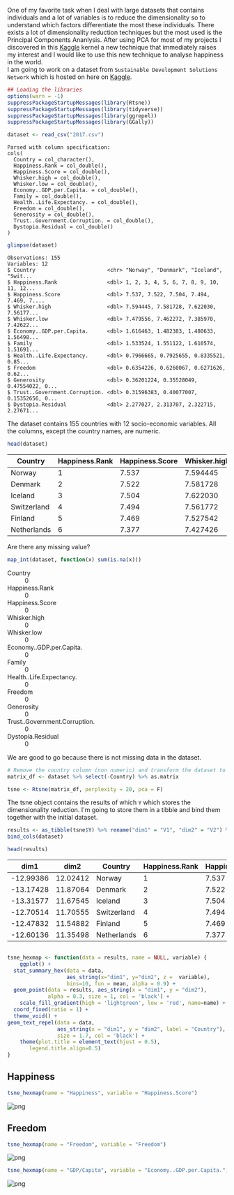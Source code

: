 
One of my favorite task when I deal with large datasets that contains individuals and a lot of variables is to reduce the dimensionality so to understand which factors differentiate the most these individuals. There exists a lot of dimensionality reduction techniques but the most used is the Principal Components Ananlysis. After using PCA for most of my projects I discovered in this [Kaggle](https://www.kaggle.com/cherzy/spatial-representation-and-dim-reduction-t-sne) kernel a new technique that immediately raises my interest and I would like to use this new technique to analyse happiness in the world.  
I am going to work on a dataset from `Sustainable Development Solutions Network` which is hosted on here on [Kaggle](https://www.kaggle.com/unsdsn/world-happiness/downloads/world-happiness-report.zip/2). 


```R
## Loading the libraries
options(warn = -1)
suppressPackageStartupMessages(library(Rtsne))
suppressPackageStartupMessages(library(tidyverse))
suppressPackageStartupMessages(library(ggrepel))
suppressPackageStartupMessages(library(GGally))
```


```R
dataset <- read_csv("2017.csv")
```

    Parsed with column specification:
    cols(
      Country = col_character(),
      Happiness.Rank = col_double(),
      Happiness.Score = col_double(),
      Whisker.high = col_double(),
      Whisker.low = col_double(),
      Economy..GDP.per.Capita. = col_double(),
      Family = col_double(),
      Health..Life.Expectancy. = col_double(),
      Freedom = col_double(),
      Generosity = col_double(),
      Trust..Government.Corruption. = col_double(),
      Dystopia.Residual = col_double()
    )
    


```R
glimpse(dataset)
```

    Observations: 155
    Variables: 12
    $ Country                       <chr> "Norway", "Denmark", "Iceland", "Swit...
    $ Happiness.Rank                <dbl> 1, 2, 3, 4, 5, 6, 7, 8, 9, 10, 11, 12...
    $ Happiness.Score               <dbl> 7.537, 7.522, 7.504, 7.494, 7.469, 7....
    $ Whisker.high                  <dbl> 7.594445, 7.581728, 7.622030, 7.56177...
    $ Whisker.low                   <dbl> 7.479556, 7.462272, 7.385970, 7.42622...
    $ Economy..GDP.per.Capita.      <dbl> 1.616463, 1.482383, 1.480633, 1.56498...
    $ Family                        <dbl> 1.533524, 1.551122, 1.610574, 1.51691...
    $ Health..Life.Expectancy.      <dbl> 0.7966665, 0.7925655, 0.8335521, 0.85...
    $ Freedom                       <dbl> 0.6354226, 0.6260067, 0.6271626, 0.62...
    $ Generosity                    <dbl> 0.36201224, 0.35528049, 0.47554022, 0...
    $ Trust..Government.Corruption. <dbl> 0.31596383, 0.40077007, 0.15352656, 0...
    $ Dystopia.Residual             <dbl> 2.277027, 2.313707, 2.322715, 2.27671...
    

The dataset contains 155 countries with 12 socio-economic variables. All the columns, except the country names, are numeric.


```R
head(dataset)
```


<table>
<thead><tr><th scope=col>Country</th><th scope=col>Happiness.Rank</th><th scope=col>Happiness.Score</th><th scope=col>Whisker.high</th><th scope=col>Whisker.low</th><th scope=col>Economy..GDP.per.Capita.</th><th scope=col>Family</th><th scope=col>Health..Life.Expectancy.</th><th scope=col>Freedom</th><th scope=col>Generosity</th><th scope=col>Trust..Government.Corruption.</th><th scope=col>Dystopia.Residual</th></tr></thead>
<tbody>
	<tr><td>Norway     </td><td>1          </td><td>7.537      </td><td>7.594445   </td><td>7.479556   </td><td>1.616463   </td><td>1.533524   </td><td>0.7966665  </td><td>0.6354226  </td><td>0.3620122  </td><td>0.3159638  </td><td>2.277027   </td></tr>
	<tr><td>Denmark    </td><td>2          </td><td>7.522      </td><td>7.581728   </td><td>7.462272   </td><td>1.482383   </td><td>1.551122   </td><td>0.7925655  </td><td>0.6260067  </td><td>0.3552805  </td><td>0.4007701  </td><td>2.313707   </td></tr>
	<tr><td>Iceland    </td><td>3          </td><td>7.504      </td><td>7.622030   </td><td>7.385970   </td><td>1.480633   </td><td>1.610574   </td><td>0.8335521  </td><td>0.6271626  </td><td>0.4755402  </td><td>0.1535266  </td><td>2.322715   </td></tr>
	<tr><td>Switzerland</td><td>4          </td><td>7.494      </td><td>7.561772   </td><td>7.426227   </td><td>1.564980   </td><td>1.516912   </td><td>0.8581313  </td><td>0.6200706  </td><td>0.2905493  </td><td>0.3670073  </td><td>2.276716   </td></tr>
	<tr><td>Finland    </td><td>5          </td><td>7.469      </td><td>7.527542   </td><td>7.410458   </td><td>1.443572   </td><td>1.540247   </td><td>0.8091577  </td><td>0.6179509  </td><td>0.2454828  </td><td>0.3826115  </td><td>2.430182   </td></tr>
	<tr><td>Netherlands</td><td>6          </td><td>7.377      </td><td>7.427426   </td><td>7.326574   </td><td>1.503945   </td><td>1.428939   </td><td>0.8106961  </td><td>0.5853845  </td><td>0.4704898  </td><td>0.2826618  </td><td>2.294804   </td></tr>
</tbody>
</table>



Are there any missing value?


```R
map_int(dataset, function(x) sum(is.na(x)))
```


<dl class=dl-horizontal>
	<dt>Country</dt>
		<dd>0</dd>
	<dt>Happiness.Rank</dt>
		<dd>0</dd>
	<dt>Happiness.Score</dt>
		<dd>0</dd>
	<dt>Whisker.high</dt>
		<dd>0</dd>
	<dt>Whisker.low</dt>
		<dd>0</dd>
	<dt>Economy..GDP.per.Capita.</dt>
		<dd>0</dd>
	<dt>Family</dt>
		<dd>0</dd>
	<dt>Health..Life.Expectancy.</dt>
		<dd>0</dd>
	<dt>Freedom</dt>
		<dd>0</dd>
	<dt>Generosity</dt>
		<dd>0</dd>
	<dt>Trust..Government.Corruption.</dt>
		<dd>0</dd>
	<dt>Dystopia.Residual</dt>
		<dd>0</dd>
</dl>



We are good to go because there is not missing data in the dataset.


```R
# Remove the country column (non numeric) and transform the dataset to matrix
matrix_df <- dataset %>% select(-Country) %>% as.matrix
```


```R
tsne <- Rtsne(matrix_df, perplexity = 20, pca = F)
```

The tsne object contains the results of which `Y` which stores the dimensionality reduction. I'm going to store them in a tibble and bind them together with the initial dataset.


```R
results <- as_tibble(tsne$Y) %>% rename("dim1" = "V1", "dim2" = "V2") %>%
bind_cols(dataset)
```


```R
head(results)
```


<table>
<thead><tr><th scope=col>dim1</th><th scope=col>dim2</th><th scope=col>Country</th><th scope=col>Happiness.Rank</th><th scope=col>Happiness.Score</th><th scope=col>Whisker.high</th><th scope=col>Whisker.low</th><th scope=col>Economy..GDP.per.Capita.</th><th scope=col>Family</th><th scope=col>Health..Life.Expectancy.</th><th scope=col>Freedom</th><th scope=col>Generosity</th><th scope=col>Trust..Government.Corruption.</th><th scope=col>Dystopia.Residual</th></tr></thead>
<tbody>
	<tr><td>-12.99386  </td><td>12.02412   </td><td>Norway     </td><td>1          </td><td>7.537      </td><td>7.594445   </td><td>7.479556   </td><td>1.616463   </td><td>1.533524   </td><td>0.7966665  </td><td>0.6354226  </td><td>0.3620122  </td><td>0.3159638  </td><td>2.277027   </td></tr>
	<tr><td>-13.17428  </td><td>11.87064   </td><td>Denmark    </td><td>2          </td><td>7.522      </td><td>7.581728   </td><td>7.462272   </td><td>1.482383   </td><td>1.551122   </td><td>0.7925655  </td><td>0.6260067  </td><td>0.3552805  </td><td>0.4007701  </td><td>2.313707   </td></tr>
	<tr><td>-13.31577  </td><td>11.67545   </td><td>Iceland    </td><td>3          </td><td>7.504      </td><td>7.622030   </td><td>7.385970   </td><td>1.480633   </td><td>1.610574   </td><td>0.8335521  </td><td>0.6271626  </td><td>0.4755402  </td><td>0.1535266  </td><td>2.322715   </td></tr>
	<tr><td>-12.70514  </td><td>11.70555   </td><td>Switzerland</td><td>4          </td><td>7.494      </td><td>7.561772   </td><td>7.426227   </td><td>1.564980   </td><td>1.516912   </td><td>0.8581313  </td><td>0.6200706  </td><td>0.2905493  </td><td>0.3670073  </td><td>2.276716   </td></tr>
	<tr><td>-12.47832  </td><td>11.54882   </td><td>Finland    </td><td>5          </td><td>7.469      </td><td>7.527542   </td><td>7.410458   </td><td>1.443572   </td><td>1.540247   </td><td>0.8091577  </td><td>0.6179509  </td><td>0.2454828  </td><td>0.3826115  </td><td>2.430182   </td></tr>
	<tr><td>-12.60136  </td><td>11.35498   </td><td>Netherlands</td><td>6          </td><td>7.377      </td><td>7.427426   </td><td>7.326574   </td><td>1.503945   </td><td>1.428939   </td><td>0.8106961  </td><td>0.5853845  </td><td>0.4704898  </td><td>0.2826618  </td><td>2.294804   </td></tr>
</tbody>
</table>




```R

```


```R
tsne_hexmap <- function(data = results, name = NULL, variable) {
    ggplot() +
  stat_summary_hex(data = data, 
                   aes_string(x="dim1", y="dim2", z =  variable), 
                   bins=10, fun = mean, alpha = 0.9) +
  geom_point(data = results, aes_string(x = "dim1", y = "dim2"), 
             alpha = 0.3, size = 1, col = 'black') +
    scale_fill_gradient(high = 'lightgreen', low = 'red', name=name) +
  coord_fixed(ratio = 1) +
  theme_void() +
geom_text_repel(data = data, 
                aes_string(x = "dim1", y = "dim2", label = "Country"), 
                size = 1.7, col = 'black') +
    theme(plot.title = element_text(hjust = 0.5),
       legend.title.align=0.5)
}
```

## Happiness


```R
tsne_hexmap(name = "Happiness", variable = "Happiness.Score")
```


![png](output_17_0.png)


## Freedom


```R
tsne_hexmap(name = "Freedom", variable = "Freedom")
```


![png](output_19_0.png)



```R
tsne_hexmap(name = "GDP/Capita", variable = "Economy..GDP.per.Capita.")
```


![png](output_20_0.png)

